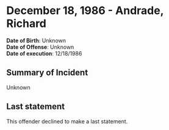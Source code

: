 # December 18, 1986 - Andrade, Richard

**Date of Birth**: Unknown<br/>
**Date of Offense**: Unknown<br/>
**Date of execution**: 12/18/1986<br/>

## Summary of Incident
Unknown

## Last statement
This offender declined to make a last statement.